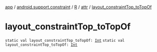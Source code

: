 [app](../../../index.md) / [android.support.constraint](../../index.md) / [R](../index.md) / [attr](index.md) / [layout_constraintTop_toTopOf](./layout_constraint-top_to-top-of.md)

# layout_constraintTop_toTopOf

`static val layout_constraintTop_toTopOf: `[`Int`](https://kotlinlang.org/api/latest/jvm/stdlib/kotlin/-int/index.html)
`static val layout_constraintTop_toTopOf: `[`Int`](https://kotlinlang.org/api/latest/jvm/stdlib/kotlin/-int/index.html)